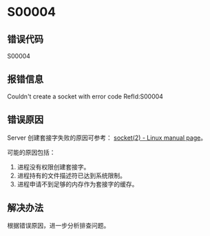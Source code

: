 # S00004

## 错误代码

S00004

## 报错信息

Couldn't create a socket with error code <errno> RefId:S00004

## 错误原因

Server 创建套接字失败的原因可参考： [socket(2) - Linux manual page](https://man7.org/linux/man-pages/man2/socket.2.md)。

可能的原因包括：

1. 进程没有权限创建套接字。
2. 进程持有的文件描述符已达到系统限制。
3. 进程申请不到足够的内存作为套接字的缓存。

## 解决办法

根据错误原因，进一步分析排查问题。

